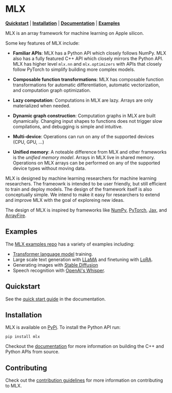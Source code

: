 # MLX

[**Quickstart**](#quickstart) | [**Installation**](#installation) |
[**Documentation**](https://ml-explore.github.io/mlx/build/html/index.html) |
[**Examples**](#examples)

MLX is an array framework for machine learning on Apple silicon.

Some key features of MLX include:

 - **Familiar APIs**: MLX has a Python API which closely follows NumPy.
   MLX also has a fully featured C++ API which closely mirrors the Python API. 
   MLX has higher level `mlx.nn` and `mlx.optimizers` with APIs that closely
   follow PyTorch to simplify building more complex models.

 - **Composable function transformations**: MLX has composable function
   transformations for automatic differentiation, automatic vectorization,
   and computation graph optimization.

 - **Lazy computation**: Computations in MLX are lazy. Arrays are only
   materialized when needed.

 - **Dynamic graph construction**: Computation graphs in MLX are built
   dynamically. Changing input shapes to functions does not trigger
   slow compilations, and debugging is simple and intuitive.

 - **Multi-device**: Operations can run on any of the supported devices (CPU,
   GPU, ...) 

 - **Unified memory**: A noteable difference from MLX and other frameworks
   is the *unified memory model*. Arrays in MLX live in shared memory.
   Operations on MLX arrays can be performed on any of the supported
   device types without moving data.

MLX is designed by machine learning researchers for machine learning
researchers. The frameowrk is intended to be user friendly, but still efficient
to train and deploy models. The design of the framework itself is also
conceptually simple. We intend to make it easy for researchers to extend and
improve MLX with the goal of exploreing new ideas. 

The design of MLX is inspired by frameworks like
[NumPy](https://numpy.org/doc/stable/index.html),
[PyTorch](https://pytorch.org/), [Jax](https://github.com/google/jax), and
[ArrayFire](https://arrayfire.org/).

## Examples

The [MLX examples repo](https://github.com/ml-explore/mlx-examples) has a
variety of examples including:

- [Transformer language model](https://github.com/ml-explore/mlx-examples/tree/main/transformer_lm) training.
- Large scale text generation with
  [LLaMA](https://github.com/ml-explore/mlx-examples/tree/main/llama) and
  finetuning with [LoRA](https://github.com/ml-explore/mlx-examples/tree/main/lora).
- Generating images with [Stable Diffusion](https://github.com/ml-explore/mlx-examples/tree/main/stable_diffusion)
- Speech recognition with [OpenAI's Whisper](https://github.com/ml-explore/mlx-examples/tree/main/whisper).

## Quickstart

See the [quick start
guide](https://pages.github.pie.apple.com/ml-explore/framework002/build/html/quick_start.html)
in the documentation.

## Installation

MLX is available on [PyPi](https://pypi.org/project/mlx/). To install the Python API run:

```
pip install mlx
```

Checkout the
[documentation](https://ml-explore.github.io/mlx/build/html/install.html#)
for more information on building the C++ and Python APIs from source.

## Contributing 

Check out the [contribution guidelines](CONTRIBUTING.md) for more information
on contributing to MLX.
